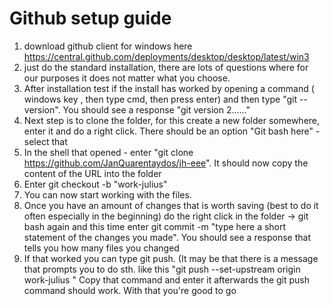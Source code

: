 # Github setup guide

1. download github client for windows here https://central.github.com/deployments/desktop/desktop/latest/win3
2. just do the standard installation, there are lots of questions where for our purposes it does not matter what you choose.
3. After installation test if the install has worked by opening a command ( windows key , then type cmd, then press enter) and then type "git --version". You should see a response "git version 2......"
4. Next step is to clone the folder, for this create a new folder somewhere, enter it and do a right click. There should be an option "Git bash here" - select that
5. In the shell that opened - enter "git clone https://github.com/JanQuarentaydos/jh-eee". It should now copy the content of the URL into the folder
6. Enter git checkout -b "work-julius"
7. You can now start working with the files.
8. Once you have an amount of changes that is worth saving (best to do it often especially in the beginning) do the right click in the folder -> git bash again and this time enter git commit -m "type here a short statement of the changes you made". You should see a response that tells you how many files you changed
9. If that worked you can type git push. (It may be that there is a message that prompts you to do sth. like this "git push --set-upstream origin work-julius " Copy that command and enter it afterwards the git push command should work.
   With that you're good to go
